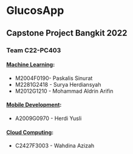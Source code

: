 # GlucosApp
## Capstone Project Bangkit 2022

### Team C22-PC403
#### [Machine Learning](https://github.com/suryah-11/GlucosApp-ML):
* M2004F0190- Paskalis Sinurat
* M2281G2418 - Surya Herdiansyah
* M2012G1210 - Mohammad Aldrin Arifin

#### [Mobile Development](https://github.com/herdiyusli/Glucos-App):
* A2009G0970 - Herdi Yusli

#### [Cloud Computing](https://github.com/WAHDINAAZIZAH/CC-GlucosApp):
* C2427F3003 - Wahdina Azizah
